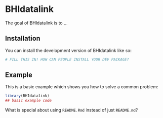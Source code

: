 
<!-- README.md is generated from README.Rmd. Please edit that file -->

# BHIdatalink

<!-- badges: start -->
<!-- badges: end -->

The goal of BHIdatalink is to …

## Installation

You can install the development version of BHIdatalink like so:

``` r
# FILL THIS IN! HOW CAN PEOPLE INSTALL YOUR DEV PACKAGE?
```

## Example

This is a basic example which shows you how to solve a common problem:

``` r
library(BHIdatalink)
## basic example code
```

What is special about using `README.Rmd` instead of just `README.md`?

